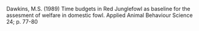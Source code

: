 Dawkins, M.S. (1989) Time budgets in Red Junglefowl as baseline for the assesment of welfare in domestic fowl. Applied Animal Behaviour Science 24; p. 77-80
